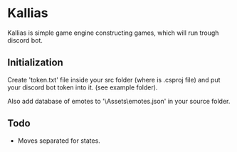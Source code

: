 # Kallias

Kallias is simple game engine constructing games, which will run trough discord bot.


## Initialization

Create 'token.txt' file inside your src folder (where is .csproj file) and put your
discord bot token into it. (see example folder).

Also add database of emotes to '\Assets\emotes.json' in your source folder.


## Todo
  * Moves separated for states.